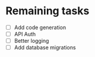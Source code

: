 # Remaining tasks

+ [ ] Add code generation
+ [ ] API Auth
+ [ ] Better logging
+ [ ] Add database migrations
